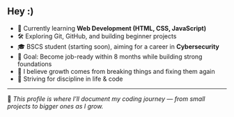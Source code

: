## Hey :)


- 🌱 Currently learning **Web Development (HTML, CSS, JavaScript)**  
- 🛠️ Exploring Git, GitHub, and building beginner projects  
- 🎓 BSCS student (starting soon), aiming for a career in **Cybersecurity**  
- 🚀 Goal: Become job-ready within 8 months while building strong foundations  
- 🐛 I believe growth comes from breaking things and fixing them again  
- 🌙 Striving for discipline in life & code  

---
📌 *This profile is where I’ll document my coding journey — from small projects to bigger ones as I grow.*
